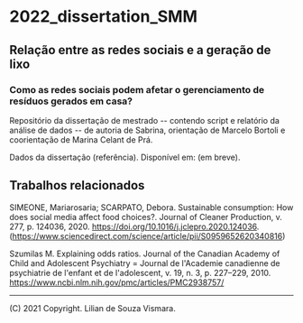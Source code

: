 # 2022_dissertation_SMM
## Relação entre as redes sociais e a geração de lixo
### Como as redes sociais podem afetar o gerenciamento de resíduos gerados em casa?

Repositório da dissertação de mestrado -- contendo script e relatório da análise de dados -- de autoria de Sabrina, orientação de Marcelo Bortoli e coorientação de Marina Celant de Prá. 

Dados da dissertação (referência). Disponível em: (em breve). 

## Trabalhos relacionados
SIMEONE, Mariarosaria; SCARPATO, Debora. Sustainable consumption: How does social media affect food choices?. Journal of Cleaner Production, v. 277, p. 124036, 2020. https://doi.org/10.1016/j.jclepro.2020.124036. 
(https://www.sciencedirect.com/science/article/pii/S0959652620340816)

Szumilas M. Explaining odds ratios. Journal of the Canadian Academy of Child and Adolescent Psychiatry = Journal de l'Academie canadienne de psychiatrie de l'enfant et de l'adolescent, v. 19, n. 3, p. 227–229, 2010. https://www.ncbi.nlm.nih.gov/pmc/articles/PMC2938757/

---

(C) 2021 Copyright. Lilian de Souza Vismara. 
